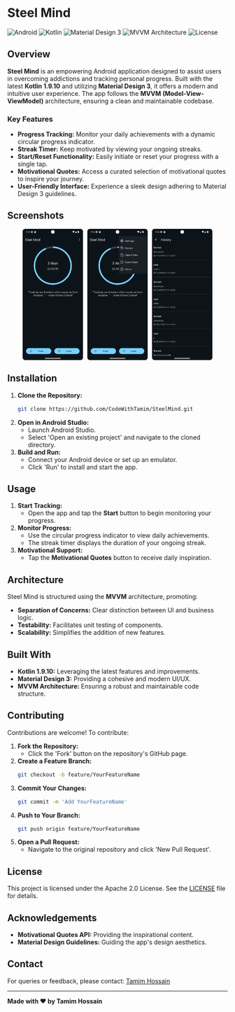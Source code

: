
# Steel Mind

![Android](https://img.shields.io/badge/Android-12-brightgreen)
![Kotlin](https://img.shields.io/badge/Kotlin-1.9.10-blueviolet)
![Material Design 3](https://img.shields.io/badge/Material%20Design-3.0-blue)
![MVVM Architecture](https://img.shields.io/badge/Architecture-MVVM-orange)
![License](https://img.shields.io/badge/License-Apache%202.0-lightgrey)

## Overview

**Steel Mind** is an empowering Android application designed to assist users in overcoming addictions and tracking personal progress. Built with the latest **Kotlin 1.9.10** and utilizing **Material Design 3**, it offers a modern and intuitive user experience. The app follows the **MVVM (Model-View-ViewModel)** architecture, ensuring a clean and maintainable codebase.

### Key Features

- **Progress Tracking:** Monitor your daily achievements with a dynamic circular progress indicator.
- **Streak Timer:** Keep motivated by viewing your ongoing streaks.
- **Start/Reset Functionality:** Easily initiate or reset your progress with a single tap.
- **Motivational Quotes:** Access a curated selection of motivational quotes to inspire your journey.
- **User-Friendly Interface:** Experience a sleek design adhering to Material Design 3 guidelines.

## Screenshots

<div style="display: flex; align-items: center; justify-content: center; gap: 10px;">
    <img src="images/image1.png" alt="Screenshot 1" style="height: 300px; object-fit: contain;">
    <img src="images/image2.png" alt="Screenshot 2" style="height: 300px; object-fit: contain;">
    <img src="images/image3.png" alt="Screenshot 3" style="height: 300px; object-fit: contain;">
</div>


## Installation

1. **Clone the Repository:**
   ```bash
   git clone https://github.com/CodeWithTamim/SteelMind.git
   ```
2. **Open in Android Studio:**
    - Launch Android Studio.
    - Select 'Open an existing project' and navigate to the cloned directory.
3. **Build and Run:**
    - Connect your Android device or set up an emulator.
    - Click 'Run' to install and start the app.

## Usage

1. **Start Tracking:**
    - Open the app and tap the **Start** button to begin monitoring your progress.
2. **Monitor Progress:**
    - Use the circular progress indicator to view daily achievements.
    - The streak timer displays the duration of your ongoing streak.
3. **Motivational Support:**
    - Tap the **Motivational Quotes** button to receive daily inspiration.

## Architecture

Steel Mind is structured using the **MVVM** architecture, promoting:

- **Separation of Concerns:** Clear distinction between UI and business logic.
- **Testability:** Facilitates unit testing of components.
- **Scalability:** Simplifies the addition of new features.

## Built With

- **Kotlin 1.9.10:** Leveraging the latest features and improvements.
- **Material Design 3:** Providing a cohesive and modern UI/UX.
- **MVVM Architecture:** Ensuring a robust and maintainable code structure.

## Contributing

Contributions are welcome! To contribute:

1. **Fork the Repository:**
    - Click the 'Fork' button on the repository's GitHub page.
2. **Create a Feature Branch:**
   ```bash
   git checkout -b feature/YourFeatureName
   ```
3. **Commit Your Changes:**
   ```bash
   git commit -m 'Add YourFeatureName'
   ```
4. **Push to Your Branch:**
   ```bash
   git push origin feature/YourFeatureName
   ```
5. **Open a Pull Request:**
    - Navigate to the original repository and click 'New Pull Request'.

## License

This project is licensed under the Apache 2.0 License. See the [LICENSE](https://github.com/CodeWithTamim/SteelMind/blob/main/LICENSE) file for details.

## Acknowledgements

- **Motivational Quotes API:** Providing the inspirational content.
- **Material Design Guidelines:** Guiding the app's design aesthetics.

## Contact

For queries or feedback, please contact:
[Tamim Hossain](mailto:tamimh.dev@gmail.com)

---

**Made with ❤️ by Tamim Hossain**
